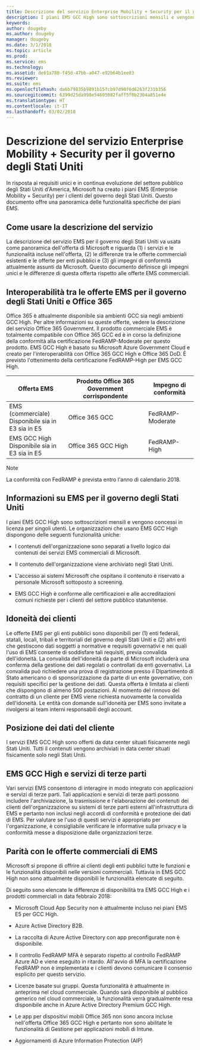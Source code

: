 ```yaml
---
title: Descrizione del servizio Enterprise Mobility + Security per il governo degli Stati Uniti
description: I piani EMS GCC High sono sottoscrizioni mensili e vengono concessi in licenza per singoli utenti.
keywords: 
author: dougeby
ms.author: dougeby
manager: dougeby
ms.date: 3/1/2018
ms.topic: article
ms.prod: 
ms.service: ems
ms.technology: 
ms.assetid: de61a788-f45d-47bb-a047-e92b64b1ee03
ms.reviewer: 
ms.suite: ems
ms.openlocfilehash: da6b79835b9891b15fcb97d90f6d6263f231b356
ms.sourcegitcommit: 6399d25da998e54605082faff5f8b2304a851e4e
ms.translationtype: HT
ms.contentlocale: it-IT
ms.lasthandoff: 03/02/2018
---
```

# <a name="enterprise-mobility--security-for-us-government-service-description"></a>Descrizione del servizio Enterprise Mobility + Security per il governo degli Stati Uniti 
In risposta ai requisiti unici e in continua evoluzione del settore pubblico degli Stati Uniti d'America, Microsoft ha creato i piani EMS (Enterprise Mobility + Security) per i clienti del governo degli Stati Uniti. Questo documento offre una panoramica delle funzionalità specifiche dei piani EMS.  

## <a name="how-to-use-this-service-description"></a>Come usare la descrizione del servizio 
La descrizione del servizio EMS per il governo degli Stati Uniti va usata come panoramica dell'offerta di Microsoft e riguarda (1) i servizi e le funzionalità incluse nell'offerta, (2) le differenze tra le offerte commerciali esistenti e le offerte per enti pubblici e (3) gli impegni di conformità attualmente assunti da Microsoft. Questo documento definisce gli impegni unici e le differenze di questa offerta rispetto alle offerte EMS commerciali.  

## <a name="ems-offers-for-us-government-and-office-365-interoperability"></a>Interoperabilità tra le offerte EMS per il governo degli Stati Uniti e Office 365 
Office 365 è attualmente disponibile sia ambienti GCC sia negli ambienti GCC High. Per altre informazioni su queste offerte, vedere la descrizione del servizio Office 365 Government. Il prodotto commerciale EMS è totalmente compatibile con Office 365 GCC ed è in corso la definizione della conformità alla certificazione FedRAMP-Moderate per questo prodotto. EMS GCC High è basato su Microsoft Azure Government Cloud e creato per l'interoperabilità con Office 365 GCC High e Office 365 DoD. È previsto l'ottenimento della certificazione FedRAMP-High per EMS GCC High.  

|Offerta EMS|Prodotto Office 365 Government corrispondente|Impegno di conformità|
|-----------|-----------|-----------|
|EMS (commerciale)</br>Disponibile sia in E3 sia in E5|Office 365 GCC|FedRAMP-Moderate|
|EMS GCC High</br>Disponibile sia in E3 sia in E5|Office 365 GCC High|FedRAMP-High| 

> [!Note]    
> La conformità con FedRAMP è prevista entro l'anno di calendario 2018. 

## <a name="about-ems-for-us-government"></a>Informazioni su EMS per il governo degli Stati Uniti 
I piani EMS GCC High sono sottoscrizioni mensili e vengono concessi in licenza per singoli utenti. Le organizzazioni che usano EMS GCC High dispongono delle seguenti funzionalità uniche:  

- I contenuti dell'organizzazione sono separati a livello logico dai contenuti dei servizi EMS commerciali di Microsoft. 

- Il contenuto dell'organizzazione viene archiviato negli Stati Uniti. 

- L'accesso ai sistemi Microsoft che ospitano il contenuto è riservato a personale Microsoft sottoposto a screening. 

- EMS GCC High è conforme alle certificazioni e alle accreditazioni comuni richieste per i clienti del settore pubblico statunitense. 

## <a name="customer-eligibility"></a>Idoneità dei clienti 
Le offerte EMS per gli enti pubblici sono disponibili per (1) enti federali, statali, locali, tribali e territoriali del governo degli Stati Uniti e (2) altri enti che gestiscono dati soggetti a normative e requisiti governativi e nei quali l'uso di EMS consente di soddisfare tali requisiti, previa convalida dell'idoneità. La convalida dell'idoneità da parte di Microsoft includerà una conferma della gestione dei dati regolati o controllati da enti governativi. La convalida può richiedere una prova di registrazione presso il Dipartimento di Stato americano o di sponsorizzazione da parte di un ente governativo, con requisiti specifici per la gestione dei dati. Questa offerta è limitata ai clienti che dispongono di almeno 500 postazioni. Al momento del rinnovo del contratto di un cliente per EMS viene richiesta nuovamente la convalida dell'idoneità. Le entità con domande sull'idoneità per EMS sono invitate a rivolgersi ai team interni responsabili degli account.  

## <a name="location-of-customer-data"></a>Posizione dei dati del cliente 
I servizi EMS GCC High sono offerti da data center situati fisicamente negli Stati Uniti. Tutti il contenuti vengono archiviati in data center situati fisicamente solo negli Stati Uniti.  

## <a name="ems-gcc-high-and-third-party-services"></a>EMS GCC High e servizi di terze parti 
Vari servizi EMS consentono di interagire in modo integrato con applicazioni e servizi di terze parti. Tali applicazioni e servizi di terze parti possono includere l'archiviazione, la trasmissione e l'elaborazione dei contenuti dei clienti dell'organizzazione su sistemi di terze parti esterni all'infrastruttura di EMS e pertanto non inclusi negli accordi di conformità e protezione dei dati di EMS. Per valutare se l'uso di questi servizi è appropriato per l'organizzazione, è consigliabile verificare le informative sulla privacy e la conformità messe a disposizione dalle organizzazioni terze.  

## <a name="parity-with-ems-commercial-offerings"></a>Parità con le offerte commerciali di EMS 
Microsoft si propone di offrire ai clienti degli enti pubblici tutte le funzioni e le funzionalità disponibili nelle versioni commerciali. Tuttavia in EMS GCC High non sono attualmente disponibili le funzionalità elencate di seguito.  
    
Di seguito sono elencate le differenze di disponibilità tra EMS GCC High e i prodotti commerciali in data febbraio 2018:  

- Microsoft Cloud App Security non è attualmente incluso nei piani EMS E5 per GCC High.   

- Azure Active Directory B2B. 

- La raccolta di Azure Active Directory con app preconfigurate non è disponibile. 

- Il controllo FedRAMP MFA è separato rispetto al controllo FedRAMP Azure AD e viene eseguito in ritardo. All'avvio di MFA la certificazione FedRAMP non è implementata e i clienti devono comunicare il consenso esplicito per questo servizio. 

- Licenze basate sui gruppi. Questa funzionalità è attualmente in anteprima nel cloud commerciale. Quando sarà disponibile al pubblico generico nel cloud commerciale, la funzionalità verrà gradualmente resa disponibile anche in Azure Active Directory Premium GCC High. 

- Le app per dispositivi mobili Office 365 non sono ancora incluse nell'offerta Office 365 GCC High e pertanto non sono abilitate le funzionalità di Gestione per applicazioni mobili di Intune. 

- Aggiornamenti di Azure Information Protection (AIP)  